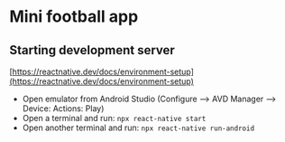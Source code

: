 # Mini football app

## Starting development server

[https://reactnative.dev/docs/environment-setup](https://reactnative.dev/docs/environment-setup)

- Open emulator from Android Studio (Configure --> AVD Manager --> Device: Actions: Play)
- Open a terminal and run: `npx react-native start`
- Open another terminal and run: `npx react-native run-android`